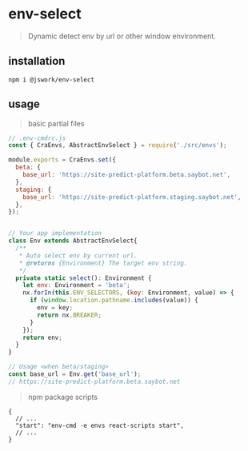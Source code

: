 # env-select
> Dynamic detect env by url or other window environment.

## installation
```shell
npm i @jswork/env-select
```

## usage
> basic partial files
```js
// .env-cmdrc.js
const { CraEnvs, AbstractEnvSelect } = require('./src/envs');

module.exports = CraEnvs.set({
  beta: {
    base_url: 'https://site-predict-platform.beta.saybot.net',
  },
  staging: {
    base_url: 'https://site-predict-platform.staging.saybot.net',
  },
});


// Your app implementation
class Env extends AbstractEnvSelect{
  /**
   * Auto select env by current url.
   * @returns {Environment} The target env string.
   */
  private static select(): Environment {
    let env: Environment = 'beta';
    nx.forIn(this.ENV_SELECTORS, (key: Environment, value) => {
      if (window.location.pathname.includes(value)) {
        env = key;
        return nx.BREAKER;
      }
    });
    return env;
  }
}

// Usage <when beta/staging>
const base_url = Env.get('base_url');
// https://site-predict-platform.beta.saybot.net
```

> npm package scripts
```json5
{
  // ...
  "start": "env-cmd -e envs react-scripts start",
  // ...
}
```

